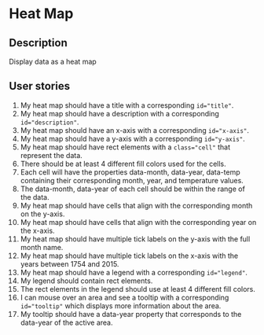 # Heat Map

## Description 
Display data as a heat map

## User stories
1. My heat map should have a title with a corresponding `id="title"`.
2. My heat map should have a description with a corresponding `id="description"`.
3. My heat map should have an x-axis with a corresponding `id="x-axis"`.
4. My heat map should have a y-axis with a corresponding `id="y-axis"`.
5. My heat map should have rect elements with a `class="cell"` that represent the data.
6. There should be at least 4 different fill colors used for the cells.
7. Each cell will have the properties data-month, data-year, data-temp containing their corresponding month, year, and temperature values.
8. The data-month, data-year of each cell should be within the range of the data.
9. My heat map should have cells that align with the corresponding month on the y-axis.
10. My heat map should have cells that align with the corresponding year on the x-axis.
11. My heat map should have multiple tick labels on the y-axis with the full month name.
12. My heat map should have multiple tick labels on the x-axis with the years between 1754 and 2015.
13. My heat map should have a legend with a corresponding `id="legend"`.
14. My legend should contain rect elements.
15. The rect elements in the legend should use at least 4 different fill colors.
16. I can mouse over an area and see a tooltip with a corresponding `id="tooltip"` which displays more information about the area.
17. My tooltip should have a data-year property that corresponds to the data-year of the active area.
